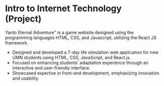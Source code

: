 # Intro to Internet Technology (Project)
Yanto Eternal Adventure" is a game website designed using the programming languages HTML, CSS, and Javascript, utilizing the React JS framework.
- Designed and developed a 7-day life simulation web application for new UMN students using HTML, CSS, JavaScript, and React.js.
- Focused on enhancing students' adaptation experience through an interactive and user-friendly interface.
- Showcased expertise in front-end development, emphasizing innovation and usability.
